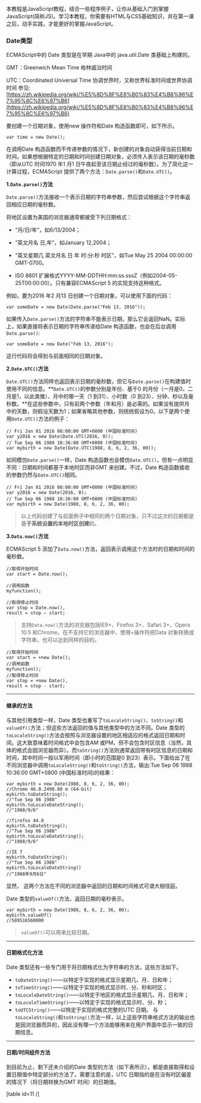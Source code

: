 本教程是JavaScript教程，结合一些程序例子，让你从基础入门到掌握JavaScript(简称JS)。学习本教程，你需要有HTML与CSS基础知识，并在第一课之后，动手实践，才能更好的掌握JavaScript。

### Date类型

ECMAScript中的 Date 类型是在早期 Java中的 java.util.Date 类基础上构建的。

GMT：Greenwich Mean Time 格林威治时间

UTC：Coordinated Universal Time 协调世界时，又称世界标准时间或世界协调时间 参见:[https://zh.wikipedia.org/wiki/%E5%8D%8F%E8%B0%83%E4%B8%96%E7%95%8C%E6%97%B6](https://zh.wikipedia.org/wiki/%E5%8D%8F%E8%B0%83%E4%B8%96%E7%95%8C%E6%97%B6)


要创建一个日期对象，使用new 操作符和Date 构造函数即可，如下所示。

	var time = new Date();

在调用Date 构造函数而不传递参数的情况下，新创建的对象自动获得当前日期和时间。如果想根据特定的日期和时间创建日期对象，必须传入表示该日期的毫秒数（即从UTC 时间1970 年1 月1 日午夜起至该日期止经过的毫秒数）。为了简化这一计算过程，ECMAScript 提供了两个方法：`Date.parse()`和`Date.UTC()`。

**1.`Date.parse()`方法**

`Date.parse()`方法接收一个表示日期的字符串参数，然后尝试根据这个字符串返回相应日期的毫秒数。

将地区设置为美国的浏览器通常都接受下列日期格式：

- “月/日/年”，如6/13/2004；

- “英文月名 日,年”，如January 12,2004；

- “英文星期几 英文月名 日 年 时:分:秒 时区”，如Tue May 25 2004 00:00:00 GMT-0700。

- ISO 8601 扩展格式YYYY-MM-DDTHH:mm:ss.sssZ（例如2004-05-25T00:00:00）。只有兼容ECMAScript 5 的实现支持这种格式。

例如，要为2016 年2 月13 日创建一个日期对象，可以使用下面的代码：
	
	var someDate = new Date(Date.parse("Feb 13, 2016"));

如果传入`Date.parse()`方法的字符串不能表示日期，那么它会返回NaN。实际上，如果直接将表示日期的字符串传递给Date 构造函数，也会在后台调用`Date.parse()`:

	var someDate = new Date("Feb 13, 2016");

这行代码将会得到与前面相同的日期对象。

**2.`Date.UTC()`方法**

`Date.UTC()`方法同样也返回表示日期的毫秒数，但它与`Date.parse()`在构建值时使用不同的信息。**`Date.UTC()`的参数分别是年份、基于0 的月份（一月是0，二月是1，以此类推）、月中的哪一天（1 到31）、小时数（0 到23）、分钟、秒以及毫秒数。**在这些参数中，只有前两个参数（年和月）是必需的。如果没有提供月中的天数，则假设天数为1；如果省略其他参数，则统统假设为0。以下是两个使用`Date.UTC()`方法的例子：
	
	// Fri Jan 01 2016 08:00:00 GMT+0800 (中国标准时间)
	var y2016 = new Date(Date.UTC(2016, 0));
	// Tue Sep 06 1988 10:36:00 GMT+0800 (中国标准时间)
	var mybirth = new Date(Date.UTC(1988, 8, 6, 2, 36, 00));

如同模仿`Date.parse()`一样，Date 构造函数也会模仿`Date.UTC()`，但有一点明显不同：日期和时间都基于本地时区而非GMT 来创建。不过，Date 构造函数接收的参数仍然与`Date.UTC()`相同。

	// Fri Jan 01 2016 08:00:00 GMT+0800 (中国标准时间)
	var y2016 = new Date(2016, 0);
	// Tue Sep 06 1988 10:36:00 GMT+0800 (中国标准时间)
	var mybirth = new Date(1988, 8, 6, 2, 36, 00);

> 以上代码创建了与前面例子中相同的两个日期对象，只不过这次的日期都是基**于系统设置的本地时区创建**的。

**3.`Data.now()`方法**

ECMAScript 5 添加了`Data.now()`方法，返回表示调用这个方法时的日期和时间的毫秒数。

	//取得开始时间
	var start = Date.now();

	//调用函数
	myfunction();

	//取得停止时间
	var stop = Date.now(),
	result = stop – start;

> 支持`Data.now()`方法的浏览器包括IE9+、Firefox 3+、Safari 3+、Opera 10.5 和Chrome。在不支持它的浏览器中，使用+操作符把Data 对象转换成字符串，也可以达到同样的目的。
	
	//取得开始时间
	var start = +new Date();
	//调用函数
	myfunction();
	//取得停止时间
	var stop = +new Date(),
	result = stop - start;

----

#### 继承的方法

与其他引用类型一样，Date 类型也重写了`toLocaleString()`、`toString()`和`valueOf()`方法；但这些方法返回的值与其他类型中的方法不同。Date 类型的`toLocaleString()`方法会按照与浏览器设置的地区相适应的格式返回日期和时间。这大致意味着时间格式中会包含AM 或PM，但不会包含时区信息（当然，具体的格式会因浏览器而异）。而`toString()`方法则通常返回带有时区信息的日期和时间，其中时间一般以军用时间（即小时的范围是0 到23）表示。下面给出了在不同浏览器中调用`toLocaleString()`和`toString()`方法，输出:Tue Sep 06 1988 10:36:00 GMT+0800 (中国标准时间)的结果：

	var mybirth = new Date(1988, 8, 6, 2, 36, 00);
	//Chrome 46.0.2490.80 m (64-bit)
	mybirth.toDateString();
	//"Tue Sep 06 1988"
	mybirth.toLocaleDateString();
	//"1988/9/6"

	//firefox 44.0
	mybirth.toDateString();
	//"Tue Sep 06 1988"	
	mybirth.toLocaleDateString();
	//"1988/9/6"

	//IE 7
	mybirth.toDateString();
	//"Tue Sep 06 1988"	
	mybirth.toLocaleDateString()
	//"1988年9月6日"

显然， 这两个方法在不同的浏览器中返回的日期和时间格式可谓大相径庭。

Date 类型的`valueOf()`方法，返回日期的毫秒表示。

	var mybirth = new Date(1988, 8, 6, 2, 36, 00);
	mybirth.valueOf()
	//589516560000

> `valueOf()`可以用来比较日期。

----

#### 日期格式化方法

Date 类型还有一些专门用于将日期格式化为字符串的方法，这些方法如下。

* `toDateString()`——以特定于实现的格式显示星期几、月、日和年；
* `toTimeString()`——以特定于实现的格式显示时、分、秒和时区；
* `toLocaleDateString()`——以特定于地区的格式显示星期几、月、日和年；
* `toLocaleTimeString()`——以特定于实现的格式显示时、分、秒；
* `toUTCString()`——以特定于实现的格式完整的UTC 日期。
与`toLocaleString()`和`toString()`方法一样，以上这些字符串格式方法的输出也是因浏览器而异的，因此没有哪一个方法能够用来在用户界面中显示一致的日期信息。

----

#### 日期/时间组件方法

到目前为止，剩下还未介绍的Date 类型的方法（如下表所示），都是直接取得和设置日期值中特定部分的方法了。需要注意的是，UTC 日期指的是在没有时区偏差的情况下（将日期转换为GMT 时间）的日期值。

[table id=11 /]


